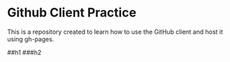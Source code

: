 Github Client Practice
========================

This is a repository created to learn how to use the GitHub client and host it using gh-pages. 

##h1
###h2
